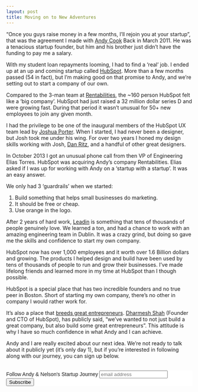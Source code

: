 ```yaml
---
layout: post
title: Moving on to New Adventures
---
```


“Once you guys raise money in a few months, I’ll rejoin you at your startup”, that was the agreement I made with [Andy Cook][1] Back in March 2011. He was a tenacious startup founder, but him and his brother just didn’t have the funding to pay me a salary.

With my student loan repayments looming, I had to find a ‘real’ job. I ended up at an up and coming startup called [HubSpot][2]. More than a few months passed (54 in fact), but I’m making good on that promise to Andy, and we’re setting out to start a company of our own.

Compared to the 3-man team at [Rentabilities][3], the ~160 person HubSpot felt like a ‘big company’. HubSpot had just raised a 32 million dollar series D and were growing fast. During that period it wasn’t unusual for 50+ new employees to join any given month.

I had the privilege to be one of the inaugural members of the HubSpot UX team lead by [Joshua Porter][4]. When I started, I had never been a designer, but Josh took me under his wing. For over two years I honed my design skills working with Josh, [Dan Ritz][5], and a handful of other great designers.

In October 2013 I got an unusual phone call from then VP of Engineering Elias Torres. HubSpot was acquiring Andy’s company Rentabilities. Elias asked if I was up for working with Andy on a ‘startup with a startup’. It was an easy answer.

We only had 3 ‘guardrails’ when we started:

1. Build something that helps small businesses do marketing.
2. It should be free or cheap.
3. Use orange in the logo.

After 2 years of hard work, [Leadin][6] is something that tens of thousands of people genuinely love. We learned a ton, and had a chance to work with an amazing engineering team in Dublin. It was a crazy grind, but doing so gave me the skills and confidence to start my own company.

HubSpot now has over 1,000 employees and it worth over 1.6 Billion dollars and growing. The products I helped design and build have been used by tens of thousands of people to run and grow their businesses. I’ve made lifelong friends and learned more in my time at HubSpot than I though possible.

HubSpot is a special place that has two incredible founders and no true peer in Boston. Short of starting my own company, there’s no other in company I would rather work for.

It’s also a place that [breeds great entrepreneurs][7]. [Dharmesh Shah][8] (Founder and CTO of HubSpot), has publicly said, “we’ve wanted to not just build a great company, but also build some great entrepreneurs”. This attitude is why I have so much confidence in what Andy and I can achieve.

Andy and I are really excited about our next idea. We’re not ready to talk about it publicly yet (it’s only day 1), but if you’re interested in following along with our journey, you can sign up below.

<br>

<link href="//cdn-images.mailchimp.com/embedcode/slim-081711.css" rel="stylesheet" type="text/css">
<style type="text/css">
	#mc_embed_signup{background:#fff; clear:left; font:14px Helvetica,Arial,sans-serif; }
</style>
<div id="mc_embed_signup">
  <form action="//gnelsonj.us6.list-manage.com/subscribe/post?u=08208a8f14640e10c7666754e&amp;id=2e5f3192e1&amp;SIGNUP_LOC=gnelsonj" method="post" id="mc-embedded-subscribe-form" name="mc-embedded-subscribe-form" class="validate" target="\_blank" novalidate>
      <div id="mc_embed_signup_scroll">
  	<label for="mce-EMAIL">Follow Andy &amp; Nelson's Startup Journey</label>
  	<input type="email" value="" name="EMAIL" class="email" id="mce-EMAIL" placeholder="email address" required>
      <div style="position: absolute; left: -5000px;"><input type="text" name="b_08208a8f14640e10c7666754e_2e5f3192e1" tabindex="-1" value=""></div>
      <div class="clear"><input type="submit" value="Subscribe" name="subscribe" id="mc-embedded-subscribe" class="button"></div>
      </div>
  </form>
</div>

[1]: http://twitter.com/andygcook "Andy Cook"
[2]: http://hubspot.com "HubSpot"
[3]: https://angel.co/rentabilities "Rentabilities"
[4]: http://twitter.com/bokardo "Joshua Porter"
[5]: https://twitter.com/danritz "Dan Ritz"
[6]: https://www.hubspot.com/products/marketing/free "Leadin"
[7]: http://genuinevc.com/archives/2014/12/03/unique-powerful-way-hubspot-mafia-impacting-boston-startups.html "HubSpot Mafia"
[8]: http://twitter.com/dharmesh "Dharmesh Shah"
[9]: http://tettra.com "Tettra"

